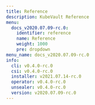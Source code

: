 ```yaml
---
title: Reference
description: KubeVault Reference
menu:
  docs_v2020.07.09-rc.0:
    identifier: reference
    name: Reference
    weight: 1000
    pre: dropdown
menu_name: docs_v2020.07.09-rc.0
info:
  cli: v0.4.0-rc.0
  csi: v0.4.0-rc.0
  installer: v2021.07.14-rc.0
  operator: v0.4.0-rc.0
  unsealer: v0.4.0-rc.0
  version: v2020.07.09-rc.0
---
```


